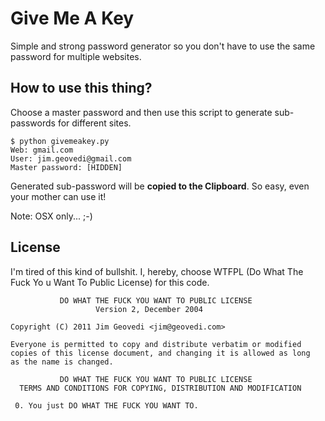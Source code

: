 Give Me A Key
=============

Simple and strong password generator so you don't have to use the same password for multiple websites.


How to use this thing?
----------------------
Choose a master password and then use this script to generate sub-passwords for different sites.

	$ python givemeakey.py 
	Web: gmail.com
	User: jim.geovedi@gmail.com
	Master password: [HIDDEN]

Generated sub-password will be **copied to the Clipboard**. So easy, even your mother can use it!

Note: OSX only... ;-)

License
-------
I'm tired of this kind of bullshit. I, hereby, choose WTFPL (Do What The Fuck Yo
u Want To Public License) for this code.

	           DO WHAT THE FUCK YOU WANT TO PUBLIC LICENSE
	                   Version 2, December 2004

	Copyright (C) 2011 Jim Geovedi <jim@geovedi.com>

	Everyone is permitted to copy and distribute verbatim or modified
	copies of this license document, and changing it is allowed as long
	as the name is changed.

	           DO WHAT THE FUCK YOU WANT TO PUBLIC LICENSE
	  TERMS AND CONDITIONS FOR COPYING, DISTRIBUTION AND MODIFICATION

	 0. You just DO WHAT THE FUCK YOU WANT TO.
